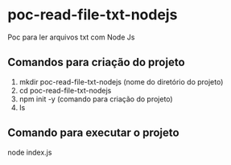 # poc-read-file-txt-nodejs
Poc para ler arquivos txt com Node Js  
  
## Comandos para criação do projeto  
1) mkdir poc-read-file-txt-nodejs (nome do diretório do projeto)  
2) cd poc-read-file-txt-nodejs  
3) npm init -y (comando para criação do projeto)  
4) ls  
  
## Comando para executar o projeto  
node index.js  
